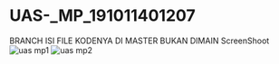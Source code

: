 # UAS-_MP_191011401207
BRANCH ISI FILE KODENYA DI MASTER BUKAN DIMAIN
ScreenShoot
![uas mp1](https://user-images.githubusercontent.com/106071914/177459280-9df9c3d3-df91-445d-b31e-5e0f4913eabb.png)
![uas mp2](https://user-images.githubusercontent.com/106071914/177459291-3d6a92fe-46b8-44e8-b9b3-6ebb944889b6.png)
